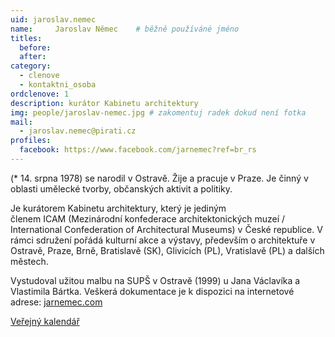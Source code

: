 ```yaml
---
uid: jaroslav.nemec
name:     Jaroslav Němec  	# běžně používáné jméno
titles:
  before: 
  after: 
category:
  - clenove
  - kontaktni_osoba
ordclenove: 1
description: kurátor Kabinetu architektury
img: people/jaroslav-nemec.jpg # zakomentuj radek dokud není fotka
mail:
  - jaroslav.nemec@pirati.cz
profiles: 
  facebook: https://www.facebook.com/jarnemec?ref=br_rs
---
```


(* 14. srpna 1978) se narodil v Ostravě. Žije a pracuje v Praze. Je činný v oblasti umělecké tvorby, občanských aktivit a politiky.

Je kurátorem Kabinetu architektury, který je jediným členem ICAM (Mezinárodní konfederace architektonických muzeí / International Confederation of Architectural Museums) v České republice. V rámci sdružení pořádá kulturní akce a výstavy, především o architektuře v Ostravě, Praze, Brně, Bratislavě (SK), Glivicích (PL), Vratislavě (PL) a dalších městech.

Vystudoval užitou malbu na SUPŠ v Ostravě (1999) u Jana Václavíka a Vlastimila Bártka. Veškerá dokumentace je k dispozici na internetové adrese: [jarnemec.com](jarnemec.com) 

[Veřejný kalendář](https://calendar.google.com/calendar/embed?src=3n73qjs6nl61suaf00icr46te4%40group.calendar.google.com&ctz=Europe%2FPrague)


